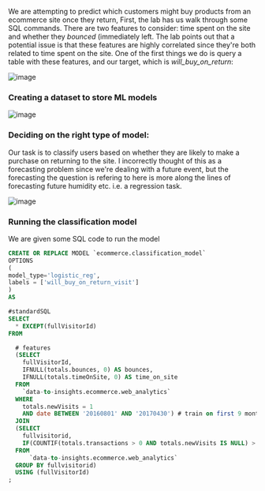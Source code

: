 We are attempting to predict which customers might buy products from an ecommerce site once they return, First, the lab has us walk through some SQL commands. There are two features to consider: time spent on the site and whether they _bounced_ (immediately left. The lab points out that a potential issue is that these features are highly correlated since they're both related to time spent on the site.
One of the first things we do is query a table with these features, and our target, which is _will_buy_on_return_:

![image](https://github.com/user-attachments/assets/cfa32a3a-467b-4f9b-b38f-e1a35989ca15)


### Creating a dataset to store ML models

![image](https://github.com/user-attachments/assets/03c014fe-b4c6-4267-9a4b-f18e89cd4280)

### Deciding on the right type of model:

Our task is to classify users based on whether they are likely to make a purchase on returning to the site. I incorrectly thought of this as a forecasting problem since we're dealing with a future event, but the forecasting the question is refering to here is more along the lines of forecasting future humidity etc. i.e. a regression task.

![image](https://github.com/user-attachments/assets/5ea0c526-5345-462c-9c0f-f3dd831081fb)

### Running the classification model

We are given some SQL code to run the model

```sql
CREATE OR REPLACE MODEL `ecommerce.classification_model`
OPTIONS
(
model_type='logistic_reg',
labels = ['will_buy_on_return_visit']
)
AS

#standardSQL
SELECT
  * EXCEPT(fullVisitorId)
FROM

  # features
  (SELECT
    fullVisitorId,
    IFNULL(totals.bounces, 0) AS bounces,
    IFNULL(totals.timeOnSite, 0) AS time_on_site
  FROM
    `data-to-insights.ecommerce.web_analytics`
  WHERE
    totals.newVisits = 1
    AND date BETWEEN '20160801' AND '20170430') # train on first 9 months
  JOIN
  (SELECT
    fullvisitorid,
    IF(COUNTIF(totals.transactions > 0 AND totals.newVisits IS NULL) > 0, 1, 0) AS will_buy_on_return_visit
  FROM
      `data-to-insights.ecommerce.web_analytics`
  GROUP BY fullvisitorid)
  USING (fullVisitorId)
;
```
